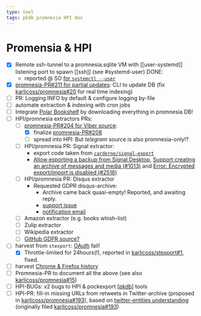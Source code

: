 ```yaml
---
type: tool
tags: pkdb promnesia HPI dev
---
```

# Promensia & HPI

- [x] Remote ssh-tunnel to a promnesia.sqlite VM with [[user-systemd]] listening port to spawn [[ssh]] (see #systemd-user)
  DONE:
  - reported @ SO [for `systemctl --user`](https://unix.stackexchange.com/questions/383678/on-demand-ssh-socks-proxy-through-systemd-user-units-with-socket-activation-does)
- [x] [promnesia-PR#211 for partial updates](https://github.com/karlicoss/promnesia/pull/211):
  CLI to update DB (fix [karlicoss/promnesia#20](https://github.com/karlicoss/promnesia/issues/20) for real time indexing)
- [ ] PR: Logging INFO by default & configure logging by-file
- [ ] automate extraction & indexing with cron jobs
- [ ] Integrate [Polar Bookshelf](https://github.com/burtonator/) by downloading everything in promnesia DB!
- [ ] HPI/promnesia extractors PRs:
  - [ ] [promnesia-PR#204 for Viber source](https://github.com/karlicoss/promnesia/pull/204):
    - [x]  finalize [promnesia-PR#208](https://github.com/karlicoss/promnesia/pull/208)
    - [ ]  spread into HPI: But _telegram_ source is also promnesia-only!?
  - [ ] HPI/promnesia PR: Signal extractor:
    - export code taken from [`carderne/signal-export`](https://github.com/carderne/signal-export)
    - [Allow exporting a backup from Signal Desktop](https://github.com/signalapp/Signal-Desktop/issues/522),
      [Support creating an archive of messages and media (#1013)](https://github.com/signalapp/Signal-Desktop/issues/1013) and
      [Error: Encrypted export/import is disabled (#2516)](https://github.com/signalapp/Signal-Desktop/issues/2516)
  - [ ] HPI/promnesia PR: Disqus extractor
    - Requested GDPR disqus-archive:
      - Archive came back quasi-empty!  Reported, and awaiting reply.
      - [support issue](https://privacyportal.onetrust.com/ui/#/requests/details/ec5d415b-e5be-4615-b4bc-e887831b00e9)
      - [notification email](https://mail.google.com/mail/u/0/#inbox/FMfcgxwLsdKmRLGdNPBlVdzGdHGTSflb)
  - [ ] Amazon extractor (e.g. books whish-list)
  - [ ] Zulip extractor
  - [ ] Wikipedia extractor
  - [ ] [GitHub GDPR source?](https://github.com/karlicoss/promnesia/issues/74#)
- [ ] harvest from `stexport`: [OAuth](https://stackapps.com/apps/oauth/view/19769) fail!
  - [x] Throttle-limited for 24hours(!), reported in [karlicoss/stexport#1](https://github.com/karlicoss/stexport/issues/1), fixed.
- [ ] harvest [Chrome & Firefox history](https://github.com/karlicoss/promnesia/blob/master/src/promnesia/sources/browser.py)
- [ ] Promnesia-PR to document all the above (see also [karlicoss/promnesia#15](https://github.com/karlicoss/promnesia/issues/15))
- [ ] HPI-BUGs: x2 bugs to HPI & pockexport [[pkdb]] tools
- [ ] HPI-PR: fill-in missing URLs from retweets in Twitter-archive (proposed in [karlicoss/promnesia#193](https://github.com/karlicoss/promnesia/issues/193)),
  based on [twitter-entities understanding](https://developer.twitter.com/en/docs/twitter-api/v1/data-dictionary/object-model/entities#retweets-quotes)
  (originally filed [karlicoss/promnesia#193](https://github.com/karlicoss/promnesia/issues/193))

[//begin]: # "Autogenerated link references for markdown compatibility"
[pkdb]: pkdb.md "Personal Knowledge Database"
[//end]: # "Autogenerated link references"
